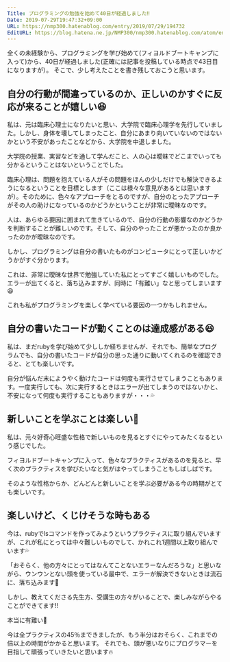```yaml
---
Title: プログラミングの勉強を始めて40日が経過しました‼️
Date: 2019-07-29T19:47:32+09:00
URL: https://nmp300.hatenablog.com/entry/2019/07/29/194732
EditURL: https://blog.hatena.ne.jp/NMP300/nmp300.hatenablog.com/atom/entry/26006613379466710
---
```


全くの未経験から、プログラミングを学び始めて(フィヨルドブートキャンプに入って)から、40日が経過しました(正確には記事を投稿している時点で43日目になりますが）。
そこで、少し考えたことを書き残しておこうと思います。

## 自分の行動が間違っているのか、正しいのかすぐに反応が来ることが嬉しい😆
私は、元は臨床心理士になりたいと思い、大学院で臨床心理学を先行していました。しかし、身体を壊してしまったこと、自分にあまり向いていないのではないかという不安があったことなどから、大学院を中退しました。


大学院の授業、実習などを通して学んだこと、人の心は曖昧でどこまでいっても分かるということはないということでした。


臨床心理は、問題を抱えている人がその問題をほんの少しだけでも解決できるようになるということを目標とします（ここは様々な意見があるとは思いますが）。そのために、色々なアプローチをとるのですが、自分のとったアプローチがその人の助けになっているのかどうかということが非常に曖昧なのです。

人は、あらゆる要因に囲まれて生きているので、自分の行動の影響なのかどうかを判断することが難しいのです。そして、自分のやったことが悪かったのか良かったのかが曖昧なのです。

しかし、プログラミングは自分の書いたものがコンピュータにとって正しいかどうかがすぐ分かります。

これは、非常に曖昧な世界で勉強していた私にとってすごく嬉しいものでした。
エラーが出てくると、落ち込みますが、同時に「有難い」なと思ってしまいます😆

これも私がプログラミングを楽しく学べている要因の一つかもしれません。


## 自分の書いたコードが動くことのは達成感がある😆
私は、まだrubyを学び始めて少ししか経ちませんが、それでも、簡単なプログラムでも、自分の書いたコードが自分の思った通りに動いてくれるのを確認できると、とても楽しいです。

自分が悩んだ末にようやく動けたコードは何度も実行させてしまうこともあります。一度実行しても、次に実行するときはエラーが出てしまうのではないかと、不安になって何度も実行することもありますが・・・💦


## 新しいことを学ぶことは楽しい💪
私は、元々好奇心旺盛な性格で新しいものを見るとすぐにやってみたくなるという感じでした。

フィヨルドブートキャンプに入って、色々なプラクティスがあるのを見ると、早く次のプラクティスを学びたいなと気がはやってしまうこともしばしばです。

そのような性格からか、どんどんと新しいことを学ぶ必要がある今の時期がとても楽しいです。


## 楽しいけど、くじけそうな時もある
今は、rubyでlsコマンドを作ってみようというプラクティスに取り組んでいますが、これが私にとっては中々難しいものでして、かれこれ1週間以上取り組んでいます💦

「おそらく、他の方々にとってはなんてことないエラーなんだろうな」と思いながら、ウンウンとない頭を使っている最中で、エラーが解決できないときは流石に、落ち込みます🥶

しかし、教えてくださる先生方、受講生の方々がいることで、楽しみながらやることができてます‼️

本当に有難い🙏


今は全プラクティスの45％まできましたが、もう半分はおそらく、これまでの倍以上の時間がかかると思います。
それでも、頭が悪いなりにプログラマーを目指して頑張っていきたいと思います🔥
